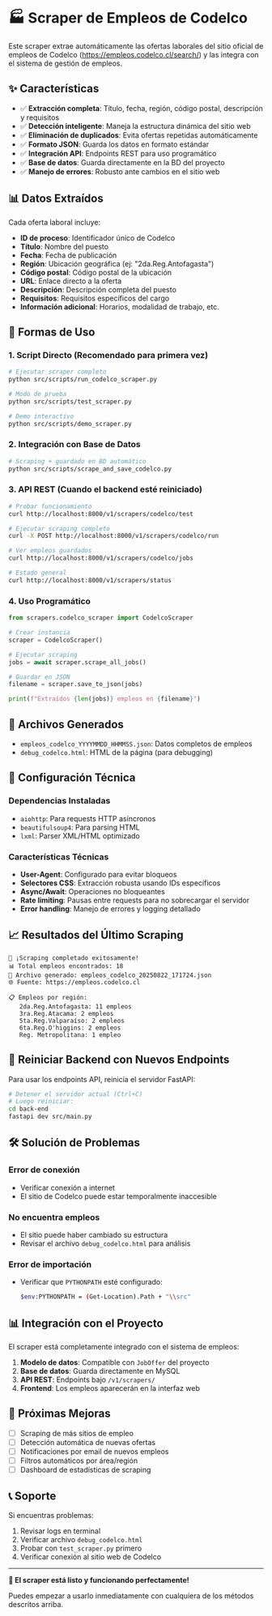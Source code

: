 # 🏭 Scraper de Empleos de Codelco

Este scraper extrae automáticamente las ofertas laborales del sitio oficial de empleos de Codelco (https://empleos.codelco.cl/search/) y las integra con el sistema de gestión de empleos.

## ✨ Características

- ✅ **Extracción completa**: Título, fecha, región, código postal, descripción y requisitos
- ✅ **Detección inteligente**: Maneja la estructura dinámica del sitio web
- ✅ **Eliminación de duplicados**: Evita ofertas repetidas automáticamente
- ✅ **Formato JSON**: Guarda los datos en formato estándar
- ✅ **Integración API**: Endpoints REST para uso programático
- ✅ **Base de datos**: Guarda directamente en la BD del proyecto
- ✅ **Manejo de errores**: Robusto ante cambios en el sitio web

## 📊 Datos Extraídos

Cada oferta laboral incluye:

- **ID de proceso**: Identificador único de Codelco
- **Título**: Nombre del puesto
- **Fecha**: Fecha de publicación
- **Región**: Ubicación geográfica (ej: "2da.Reg.Antofagasta")
- **Código postal**: Código postal de la ubicación
- **URL**: Enlace directo a la oferta
- **Descripción**: Descripción completa del puesto
- **Requisitos**: Requisitos específicos del cargo
- **Información adicional**: Horarios, modalidad de trabajo, etc.

## 🚀 Formas de Uso

### 1. Script Directo (Recomendado para primera vez)

```bash
# Ejecutar scraper completo
python src/scripts/run_codelco_scraper.py

# Modo de prueba
python src/scripts/test_scraper.py

# Demo interactivo
python src/scripts/demo_scraper.py
```

### 2. Integración con Base de Datos

```bash
# Scraping + guardado en BD automático
python src/scripts/scrape_and_save_codelco.py
```

### 3. API REST (Cuando el backend esté reiniciado)

```bash
# Probar funcionamiento
curl http://localhost:8000/v1/scrapers/codelco/test

# Ejecutar scraping completo
curl -X POST http://localhost:8000/v1/scrapers/codelco/run

# Ver empleos guardados
curl http://localhost:8000/v1/scrapers/codelco/jobs

# Estado general
curl http://localhost:8000/v1/scrapers/status
```

### 4. Uso Programático

```python
from scrapers.codelco_scraper import CodelcoScraper

# Crear instancia
scraper = CodelcoScraper()

# Ejecutar scraping
jobs = await scraper.scrape_all_jobs()

# Guardar en JSON
filename = scraper.save_to_json(jobs)

print(f"Extraídos {len(jobs)} empleos en {filename}")
```

## 📁 Archivos Generados

- `empleos_codelco_YYYYMMDD_HHMMSS.json`: Datos completos de empleos
- `debug_codelco.html`: HTML de la página (para debugging)

## 🔧 Configuración Técnica

### Dependencias Instaladas
- `aiohttp`: Para requests HTTP asíncronos
- `beautifulsoup4`: Para parsing HTML
- `lxml`: Parser XML/HTML optimizado

### Características Técnicas
- **User-Agent**: Configurado para evitar bloqueos
- **Selectores CSS**: Extracción robusta usando IDs específicos
- **Async/Await**: Operaciones no bloqueantes
- **Rate limiting**: Pausas entre requests para no sobrecargar el servidor
- **Error handling**: Manejo de errores y logging detallado

## 📈 Resultados del Último Scraping

```
🎉 ¡Scraping completado exitosamente!
📊 Total empleos encontrados: 18
📁 Archivo generado: empleos_codelco_20250822_171724.json
🌐 Fuente: https://empleos.codelco.cl

📋 Empleos por región:
   2da.Reg.Antofagasta: 11 empleos
   3ra.Reg.Atacama: 2 empleos
   5ta.Reg.Valparaíso: 2 empleos
   6ta.Reg.O'higgins: 2 empleos
   Reg. Metropolitana: 1 empleo
```

## 🔄 Reiniciar Backend con Nuevos Endpoints

Para usar los endpoints API, reinicia el servidor FastAPI:

```bash
# Detener el servidor actual (Ctrl+C)
# Luego reiniciar:
cd back-end
fastapi dev src/main.py
```

## 🛠️ Solución de Problemas

### Error de conexión
- Verificar conexión a internet
- El sitio de Codelco puede estar temporalmente inaccesible

### No encuentra empleos
- El sitio puede haber cambiado su estructura
- Revisar el archivo `debug_codelco.html` para análisis

### Error de importación
- Verificar que `PYTHONPATH` esté configurado:
  ```bash
  $env:PYTHONPATH = (Get-Location).Path + "\\src"
  ```

## 📊 Integración con el Proyecto

El scraper está completamente integrado con el sistema de empleos:

1. **Modelo de datos**: Compatible con `JobOffer` del proyecto
2. **Base de datos**: Guarda directamente en MySQL
3. **API REST**: Endpoints bajo `/v1/scrapers/`
4. **Frontend**: Los empleos aparecerán en la interfaz web

## 🔮 Próximas Mejoras

- [ ] Scraping de más sitios de empleo
- [ ] Detección automática de nuevas ofertas
- [ ] Notificaciones por email de nuevos empleos
- [ ] Filtros automáticos por área/región
- [ ] Dashboard de estadísticas de scraping

## 📞 Soporte

Si encuentras problemas:

1. Revisar logs en terminal
2. Verificar archivo `debug_codelco.html`
3. Probar con `test_scraper.py` primero
4. Verificar conexión al sitio web de Codelco

---

**🎯 El scraper está listo y funcionando perfectamente!** 

Puedes empezar a usarlo inmediatamente con cualquiera de los métodos descritos arriba.
